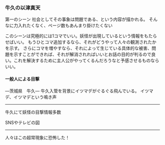 ### 牛久の以津真天

第一のシーン
社会としてその事象は問題である、という内容が描かれる。
そんなに力入れたくなく、ページ数もあんまり掛けたくない

このシーンは究極的には1コマでいい。妖怪が出現しているという情報をもたらせばいい。
もうひとコマ追加するなら、それがどうやって人々の観測されたかを示す。
さらにコマを増やすなら、それによって生じている具体的な被害、問題を示すことができれば、それが解消されればいいとお話の目的が判るので良い。これを解決するために主人公がやってくるんだろうなと予感させるものならいい。


#### 一般人による目撃

―茨城県　牛久―
牛久入管を背景にイツマデがぐるぐる飛んでいる。
イツマデ、イツマデという鳴き声

---
牛久にて妖怪の目撃情報多数

SNSやテレビの図

---

人々はこの超常現象に恐怖した！




